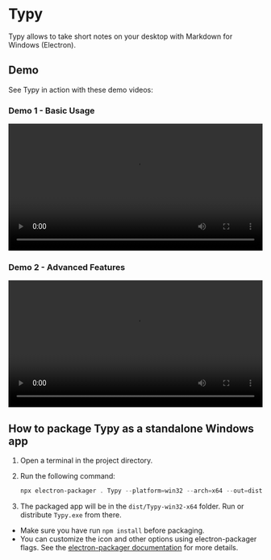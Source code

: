 # Typy

Typy allows to take short notes on your desktop with Markdown for Windows (Electron).

## Demo

See Typy in action with these demo videos:

### Demo 1 - Basic Usage
<video width="100%" controls>
  <source src="https://github.com/user-attachments/assets/54a9bf71-180c-4c71-9fbf-3259a37c4f1b" type="video/mp4">
  Your browser does not support the video tag.
</video>

### Demo 2 - Advanced Features
<video width="100%" controls>
  <source src="https://github.com/user-attachments/assets/a1c683cb-3dd0-4806-80bd-c475f3ffad0a" type="video/mp4">
  Your browser does not support the video tag.
</video>

## How to package Typy as a standalone Windows app

1. Open a terminal in the project directory.
2. Run the following command:

   ```powershell
   npx electron-packager . Typy --platform=win32 --arch=x64 --out=dist --overwrite
   ```

3. The packaged app will be in the `dist/Typy-win32-x64` folder. Run or distribute `Typy.exe` from there.

- Make sure you have run `npm install` before packaging.
- You can customize the icon and other options using electron-packager flags. See the [electron-packager documentation](https://github.com/electron/electron-packager) for more details.
